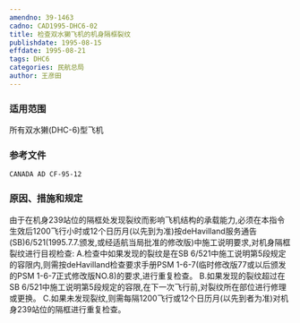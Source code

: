 ```yaml
---
amendno: 39-1463
cadno: CAD1995-DHC6-02
title: 检查双水獭飞机的机身隔框裂纹
publishdate: 1995-08-15
effdate: 1995-08-21
tags: DHC6
categories: 民航总局
author: 王彦田
---
```


### 适用范围 
所有双水獭(DHC-6)型飞机

<!--more-->
### 参考文件
    CANADA AD CF-95-12

### 原因、措施和规定 
由于在机身239站位的隔框处发现裂纹而影响飞机结构的承载能力,必须在本指令生效后1200飞行小时或12个日历月(以先到为准)按deHavilland服务通告(SB)6/521(1995.7.7.颁发,或经适航当局批准的修改版)中施工说明要求,对机身隔框裂纹进行目视检查: 
    A.检查中如果发现的裂纹是在SB 6/521中施工说明第5段规定的容限内,则需按deHavilland检查要求手册PSM 1-6-7(临时修改版77或以后颁发的PSM 1-6-7正式修改版NO.8)的要求,进行重复检查。 
    B.如果发现的裂纹超过在SB 6/521中施工说明第5段规定的容限,在下一次飞行前,对裂纹所在部位进行修理或更换。 
    C.如果未发现裂纹,则需每隔1200飞行或12个日历月(以先到者为准)对机身239站位的隔框进行重复检查。

